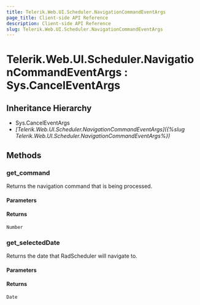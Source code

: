 ```yaml
---
title: Telerik.Web.UI.Scheduler.NavigationCommandEventArgs
page_title: Client-side API Reference
description: Client-side API Reference
slug: Telerik.Web.UI.Scheduler.NavigationCommandEventArgs
---
```


# Telerik.Web.UI.Scheduler.NavigationCommandEventArgs : Sys.CancelEventArgs

## Inheritance Hierarchy

* Sys.CancelEventArgs
* *[Telerik.Web.UI.Scheduler.NavigationCommandEventArgs]({%slug Telerik.Web.UI.Scheduler.NavigationCommandEventArgs%})*

## Methods

### get_command

Returns the navigation command that is being processed.

#### Parameters

#### Returns

`Number`

### get_selectedDate

Returns the date that RadScheduler will navigate to.

#### Parameters

#### Returns

`Date`
